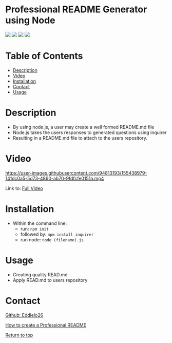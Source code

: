 # Professional README Generator using Node

![](https://img.shields.io/badge/Javascript-yellow.svg)
![](https://img.shields.io/badge/inquirer-red.svg)
![](https://img.shields.io/badge/JSON-blue.svg)
![](https://img.shields.io/badge/node.js-green.svg)

# Table of Contents
* [Description](#description)
* [Video](#video)
* [Installation](#installation)
* [Contact](#contact)
* [Usage](#usage)

# Description 

* By using node.js, a user may create a well formed README.md file
* Node.js takes the users responses to generated questions using inquirer
* Resulting in a README.md file to attach to the users repository.

# Video


https://user-images.githubusercontent.com/94813193/155438979-141dc0a5-5d73-4860-ab70-9fdfcfe0151a.mp4

Link to: <a href="https://drive.google.com/file/d/1xxUzKJDaw1e_v9r1owzvad2lAb_IYgKD/view?usp=sharing">Full Video</a>



# Installation
* Within the command line:
   * run: <code>npm init</code>
   * followed by: <code>npm install inquirer</code>
   * run node: <code>node (filename).js</code>

# Usage
   * Creating quality READ.md
   * Apply READ.md to users repository
   

# Contact
<a href="https://github.com/Eddielo26">Github: Eddielo26</a>


[How to create a Professional README](https://coding-boot-camp.github.io/full-stack/github/professional-readme-guide)

[Return to top](#professional-readme-generator-using-node)
